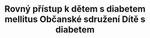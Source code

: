 ---
id: 4d09973a-81ca-4d0b-9052-ede9fb202aa3
title: "Rovný přístup k dětem s diabetem mellitus Občanské sdružení Dítě s diabetem"
price: 40000
year: 2012
description: "Projekt je zaměřen na vzdělávání pedagogů mateřských škol, tak aby usnadnil plnohodnotné zapojení dětí s diabetem do kolektivu například v rámci sportovních aktivit apod. Zároveň seznámí blíže pedagogy s problematikou této nemoci a naučí je poradit si v nejrůznějších každodenních situacích s diabetem spojených."
kouskovani: false
locationName: undefined
position:
  lng: 18.2867949098263
  lat: 49.83475325926909
---
